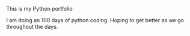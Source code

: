This is my Python portfolio

I am doing an 100 days of python coding. Hoping to get better as we go throughout the days. 
